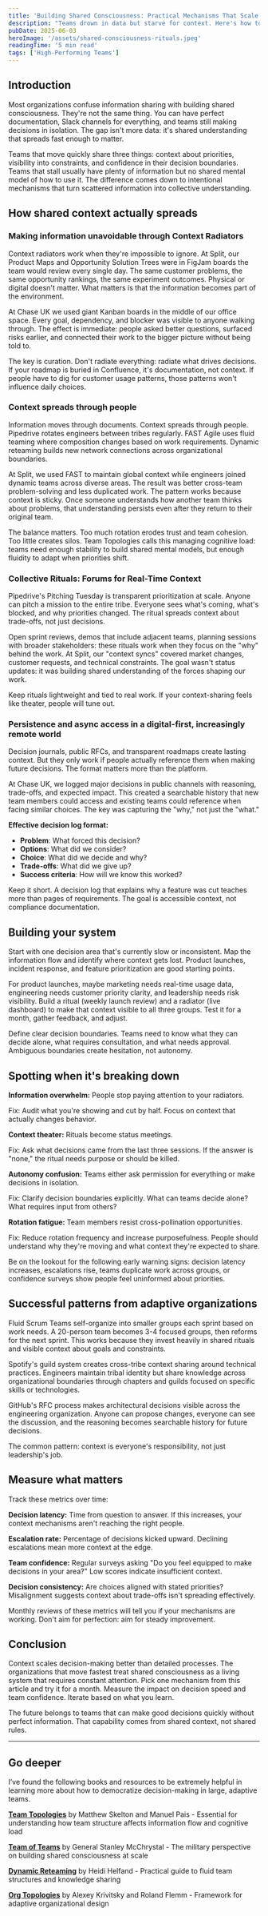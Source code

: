 ```yaml
---
title: 'Building Shared Consciousness: Practical Mechanisms That Scale Decision-Making'
description: "Teams drown in data but starve for context. Here's how to build shared consciousness that actually scales decision-making."
pubDate: 2025-06-03
heroImage: '/assets/shared-consciousness-rituals.jpeg'
readingTime: '5 min read'
tags: ['High-Performing Teams']
---
```


## Introduction

Most organizations confuse information sharing with building shared consciousness. They're not the same thing. You can have perfect documentation, Slack channels for everything, and teams still making decisions in isolation. The gap isn't more data: it's shared understanding that spreads fast enough to matter.

Teams that move quickly share three things: context about priorities, visibility into constraints, and confidence in their decision boundaries. Teams that stall usually have plenty of information but no shared mental model of how to use it. The difference comes down to intentional mechanisms that turn scattered information into collective understanding.

## How shared context actually spreads

### Making information unavoidable through Context Radiators

Context radiators work when they're impossible to ignore. At Split, our Product Maps and Opportunity Solution Trees were in FigJam boards the team would review every single day. The same customer problems, the same opportunity rankings, the same experiment outcomes. Physical or digital doesn't matter. What matters is that the information becomes part of the environment.

At Chase UK we used giant Kanban boards in the middle of our office space. Every goal, dependency, and blocker was visible to anyone walking through. The effect is immediate: people asked better questions, surfaced risks earlier, and connected their work to the bigger picture without being told to.

The key is curation. Don't radiate everything: radiate what drives decisions. If your roadmap is buried in Confluence, it's documentation, not context. If people have to dig for customer usage patterns, those patterns won't influence daily choices.

### Context spreads through people

Information moves through documents. Context spreads through people. Pipedrive rotates engineers between tribes regularly. FAST Agile uses fluid teaming where composition changes based on work requirements. Dynamic reteaming builds new network connections across organizational boundaries.

At Split, we used FAST to maintain global context while engineers joined dynamic teams across diverse areas. The result was better cross-team problem-solving and less duplicated work. The pattern works because context is sticky. Once someone understands how another team thinks about problems, that understanding persists even after they return to their original team.

The balance matters. Too much rotation erodes trust and team cohesion. Too little creates silos. Team Topologies calls this managing cognitive load: teams need enough stability to build shared mental models, but enough fluidity to adapt when priorities shift.

### Collective Rituals: Forums for Real-Time Context

Pipedrive's Pitching Tuesday is transparent prioritization at scale. Anyone can pitch a mission to the entire tribe. Everyone sees what's coming, what's blocked, and why priorities changed. The ritual spreads context about trade-offs, not just decisions.

Open sprint reviews, demos that include adjacent teams, planning sessions with broader stakeholders: these rituals work when they focus on the "why" behind the work. At Split, our "context syncs" covered market changes, customer requests, and technical constraints. The goal wasn't status updates: it was building shared understanding of the forces shaping our work.

Keep rituals lightweight and tied to real work. If your context-sharing feels like theater, people will tune out.

### Persistence and async access in a digital-first, increasingly remote world

Decision journals, public RFCs, and transparent roadmaps create lasting context. But they only work if people actually reference them when making future decisions. The format matters more than the platform.

At Chase UK, we logged major decisions in public channels with reasoning, trade-offs, and expected impact. This created a searchable history that new team members could access and existing teams could reference when facing similar choices. The key was capturing the "why," not just the "what."

**Effective decision log format:**

- **Problem**: What forced this decision?
- **Options**: What did we consider?
- **Choice**: What did we decide and why?
- **Trade-offs**: What did we give up?
- **Success criteria**: How will we know this worked?

Keep it short. A decision log that explains why a feature was cut teaches more than pages of requirements. The goal is accessible context, not compliance documentation.

## Building your system

Start with one decision area that's currently slow or inconsistent. Map the information flow and identify where context gets lost. Product launches, incident response, and feature prioritization are good starting points.

For product launches, maybe marketing needs real-time usage data, engineering needs customer priority clarity, and leadership needs risk visibility. Build a ritual (weekly launch review) and a radiator (live dashboard) to make that context visible to all three groups. Test it for a month, gather feedback, and adjust.

Define clear decision boundaries. Teams need to know what they can decide alone, what requires consultation, and what needs approval. Ambiguous boundaries create hesitation, not autonomy.

## Spotting when it's breaking down

**Information overwhelm:** People stop paying attention to your radiators.

Fix: Audit what you're showing and cut by half. Focus on context that actually changes behavior.

**Context theater:** Rituals become status meetings.

Fix: Ask what decisions came from the last three sessions. If the answer is "none," the ritual needs purpose or should be killed.

**Autonomy confusion:** Teams either ask permission for everything or make decisions in isolation.

Fix: Clarify decision boundaries explicitly. What can teams decide alone? What requires input from others?

**Rotation fatigue:** Team members resist cross-pollination opportunities.

Fix: Reduce rotation frequency and increase purposefulness. People should understand why they're moving and what context they're expected to share.

Be on the lookout for the following early warning signs: decision latency increases, escalations rise, teams duplicate work across groups, or confidence surveys show people feel uninformed about priorities.

## Successful patterns from adaptive organizations

Fluid Scrum Teams self-organize into smaller groups each sprint based on work needs. A 20-person team becomes 3-4 focused groups, then reforms for the next sprint. This works because they invest heavily in shared rituals and visible context about goals and constraints.

Spotify's guild system creates cross-tribe context sharing around technical practices. Engineers maintain tribal identity but share knowledge across organizational boundaries through chapters and guilds focused on specific skills or technologies.

GitHub's RFC process makes architectural decisions visible across the engineering organization. Anyone can propose changes, everyone can see the discussion, and the reasoning becomes searchable history for future decisions.

The common pattern: context is everyone's responsibility, not just leadership's job.

## Measure what matters

Track these metrics over time:

**Decision latency:** Time from question to answer. If this increases, your context mechanisms aren't reaching the right people.

**Escalation rate:** Percentage of decisions kicked upward. Declining escalations mean more context at the edge.

**Team confidence:** Regular surveys asking "Do you feel equipped to make decisions in your area?" Low scores indicate insufficient context.

**Decision consistency:** Are choices aligned with stated priorities? Misalignment suggests context about trade-offs isn't spreading effectively.

Monthly reviews of these metrics will tell you if your mechanisms are working. Don't aim for perfection: aim for steady improvement.

## Conclusion

Context scales decision-making better than detailed processes. The organizations that move fastest treat shared consciousness as a living system that requires constant attention. Pick one mechanism from this article and try it for a month. Measure the impact on decision speed and team confidence. Iterate based on what you learn.

The future belongs to teams that can make good decisions quickly without perfect information. That capability comes from shared context, not shared rules.

---

## Go deeper

I’ve found the following books and resources to be extremely helpful in learning more about how to democratize decision-making in large, adaptive teams.

[**Team Topologies**](https://amzn.to/4kTBOMN) by Matthew Skelton and Manuel Pais \- Essential for understanding how team structure affects information flow and cognitive load

[**Team of Teams**](https://amzn.to/3SgypeG) by General Stanley McChrystal \- The military perspective on building shared consciousness at scale

[**Dynamic Reteaming**](https://amzn.to/43IWU9E) by Heidi Helfand \- Practical guide to fluid team structures and knowledge sharing

[**Org Topologies**](https://www.orgtopologies.com/) by Alexey Krivitsky and Roland Flemm \- Framework for adaptive organizational design
